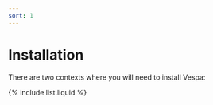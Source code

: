 ```yaml
---
sort: 1
---
```


# Installation

There are two contexts where you will need to install Vespa:

{% include list.liquid %}
